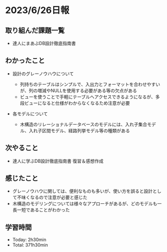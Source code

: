 # 2023/6/26日報

## 取り組んだ課題一覧
- 達人にまあぶDB設計徹底指南書

## わかったこと
- 設計のグレーノウハウについて
  - 列持ちのテーブルはシンプルで、入出力とフォーマットを合わせやすいが、列の増減やNULLを使用する必要がある等の欠点がある
  - ビューを使うことで手軽にテーブルへアクセスできるようになるが、多段ビューになると仕様がわからなくなるため注意が必要

- 各モデルについて
  - 木構造のリレーショナルデータベースのモデルには、入れ子集合モデル、入れ子区間モデル、経路列挙モデル等の種類がある

## 次やること
- 達人に学ぶDB設計徹底指南書 復習＆感想作成

## 感じたこと
- グレーノウハウに関しては、便利なものも多いが、使い方を誤ると設計として不味くなるので注意が必要と感じた
- 木構造のモデリングについては様々なアプローチがあるが、どのモデルも一長一短であることがわかった

## 学習時間
- Today: 2h30min
- Total: 371h30min
